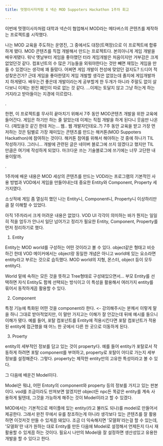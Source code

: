 ```yaml
---
title: 멋쟁이사자처럼 X 넥슨 MOD Suppoters Hackathon 1주차 회고

---
```

이번에 멋쟁이사자처럼 대학과 넥슨이 협업해서 MOD라는 메타버스의 콘텐츠를 제작하는 프로젝트를 시작했다.


나는 MOD 교육을 주도하는 운영진, 그 중에서도 대장(트랙장)으로 이 프로젝트에 합류하게 됐다. MOD 콘텐츠를 직접 개발해서 만드는 프로젝트다. 본의아니게 게임 개발을 배우게됐다. 워낙 옛날부터 게임을 좋아했던 터라 게임개발은 처음이지만 거부감은 크게 없었던것 같다. 컴포넌트의 수 많은 기능들을 외워야한다는 것만 빼면 재밌는 게임을 만들 수 있겠다는 생각에 꽤 들떴다. 어쩌면 게임 개발이 천성에 맞았던 걸지도? 드디어 적성찾은건가? 근데 게임을 좋아한댔지 게임 개발할 생각은 없었는데 졸지에 게임개발까지 하게됐다. 배우는건 좋은데 개발이라는게 공부할게 한 두개가 아니라 주말도 없이 살다보니 이제는 완전 폐인이 따로 없는 것 같다. ...이제는 토달지 않고 그냥 하는게 하는거지라고 받아들이는 지경에 이르렀다.


.



한편, 이 프로젝트를 무사히 끝마치기 위해서 7주 동안 MOD콘텐츠 개발을 위한 교육에 들어간다. 게임은 하기만 하는 줄 알았는데 이제는 직접 개발을 하게 된다니 웃음만 나온다. (재밌을것 같긴 한데 저는... 웹.. 웹 개발자인데요..?) 7주 동안 교육을 받고 가장 먼저하는 것은 팀별로 가장 재미있는 콘텐츠를 만드는 해커톤(MOD Suppoters Hackathon)에 참여하는 것이다. 해커톤 참여를 위해서 해야하는 것 중에 하나가 TIL 작성하기다. 그러니... 개발에 관련된 글은 네이버 블로그에 쓰지 않겠다고 했지만 TIL 만큼은 여기에 작성하게 되었다. 마크다운 쓰는 기술블로그에 쓰기에는 너무 고단한 내용이랄까.

.



1주차에 배운 내용은 MOD 세상의 콘텐츠를 만드는 VOD라는 프로그램의 기본적인 사용 방법과 VOD에서 게임을 만들어내는데 중요한 Entity와 Component, Property 세 가지였다.


소싯적에 게임 좀 열심히 했던 나는 Entity니, Component니, Property니 이상하리만큼 잘 이해할 수 있었다.


아직 1주차라서 크게 어려운 내용은 없었다. VOD UI 각각이 의미하는 바가 뭔지는 일일히 적을 엄두가 안나서 일단 넘어가고 정리가 필요한 Entity, Component, Property를 먼저 정리하기로 했다.


1. Entity

Entity는 MOD world를 구성하는 어떤 것이라고 볼 수 있다. object같은 형태고 비슷하긴 한데 VOD 메이커에서는 object랑 동일한 개념은 아니고 world에 있는 요소라면 entity라고 부르는 것으로 습득했다. MOD world의 지형, 몬스터, object 등이 모두 entity다.


World 밑에 속하는 모든 것을 뜻하고 Tree형태로 구성돼있으면서... 부모 Entity를 선택하면 자식 Entity도 함께 선택되는 방식이고 이 특성을 활용해서 여러가지 entity를 묶어서 동작하게끔 활용할 수 있다.


2. Component

특정 기능에 특화된 어떤 것을 component라 한다. <- 강의해주시는 분께서 이렇게 말을 하니 그대로 받아적었지만, 이 말만 가지고는 이해가 잘 안갔는데 뒤에 예시를 들으니 이해가 됐다. 예를 들어, 포탈 컴포넌트를 Entity에 적용시킨다면 포탈 컴포넌트가 적용된 entity에 접근했을 때 어느 한 곳에서 다른 한 곳으로 이동하게 된다.


3. Proerty

entity의 세부적인 정보를 담고 있는 것이 property다. 예를 들어 entity가 포탈로서 작동하게 하려면 포탈 component를 부여하고, property로 포탈이 어디로 가는지 세부 정보를 설정해준다. 그렇다. property는 제작한 entity만의 고유한 특성이라고 볼 수 있다.


그 다음에 배운건 Model이다.


Model은 뭐냐, 어떤 Entoty의 component와 property 등의 정보를 가지고 있는 판본이다. vod를 조금이라도 만져보면 알겠지만 object든 npc든 똑같은 entity를 계속 사용하게 될텐데, 그것을 가능하게 해주는 것이 Model이라고 할 수 있겠다.


MOD에서는 기본적으로 메이플에 있는 entity(라고 불러도 되나)를 model로 만들어서 제공한다. 그래서 완전 무에서 유를 창조하는게 아니라 생각보다 있는 콘텐츠를 잘 활용하면 이것저것 만들 수 있게끔 돼있다. 조금 더 익숙해지면 '모델화'라는걸 할 수 있는데, '모델화'란 내가 원하는 대로 Entity를 만든 다음에 Model로 설정해서 언제든지 다시 재활용할 수 있게끔 하는 것이다. 필요시 나만의 Model을 잘 설정하면 생산성있고 유용한 개발을 할 수 있다고 한다.
